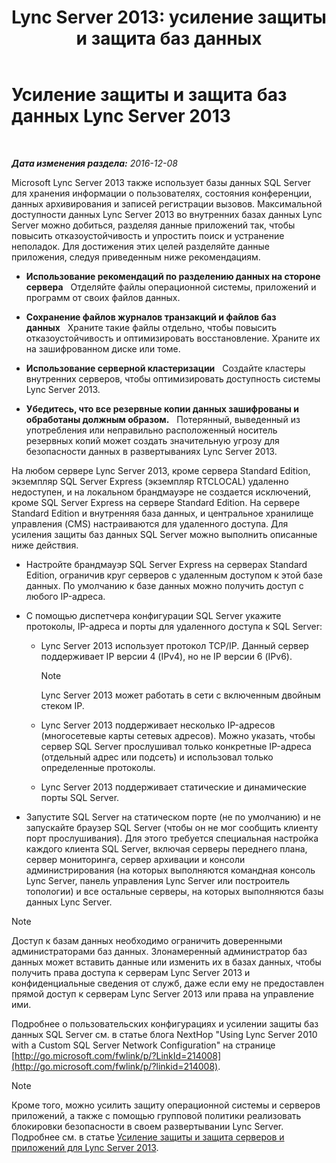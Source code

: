 ﻿---
title: 'Lync Server 2013: усиление защиты и защита баз данных'
TOCTitle: Усиление защиты и защита баз данных Lync Server 2013
ms:assetid: 6953e721-3511-4235-b848-51bab093dc89
ms:mtpsurl: https://technet.microsoft.com/ru-ru/library/Dn518330(v=OCS.15)
ms:contentKeyID: 60505951
ms.date: 12/10/2016
mtps_version: v=OCS.15
ms.translationtype: HT
---

# Усиление защиты и защита баз данных Lync Server 2013

 

_**Дата изменения раздела:** 2016-12-08_

Microsoft Lync Server 2013 также использует базы данных SQL Server для хранения информации о пользователях, состояния конференции, данных архивирования и записей регистрации вызовов. Максимальной доступности данных Lync Server 2013 во внутренних базах данных Lync Server можно добиться, разделяя данные приложений так, чтобы повысить отказоустойчивость и упростить поиск и устранение неполадок. Для достижения этих целей разделяйте данные приложения, следуя приведенным ниже рекомендациям.

  - **Использование рекомендаций по разделению данных на стороне сервера**   Отделяйте файлы операционной системы, приложений и программ от своих файлов данных.

  - **Сохранение файлов журналов транзакций и файлов баз данных**   Храните такие файлы отдельно, чтобы повысить отказоустойчивость и оптимизировать восстановление. Храните их на зашифрованном диске или томе.

  - **Использование серверной кластеризации**   Создайте кластеры внутренних серверов, чтобы оптимизировать доступность системы Lync Server 2013.

  - **Убедитесь, что все резервные копии данных зашифрованы и обработаны должным образом.**   Потерянный, выведенный из употребления или неправильно расположенный носитель резервных копий может создать значительную угрозу для безопасности данных в развертываниях Lync Server 2013.

На любом сервере Lync Server 2013, кроме сервера Standard Edition, экземпляр SQL Server Express (экземпляр RTCLOCAL) удаленно недоступен, и на локальном брандмауэре не создается исключений, кроме SQL Server Express на сервере Standard Edition. На сервере Standard Edition и внутренняя база данных, и центральное хранилище управления (CMS) настраиваются для удаленного доступа. Для усиления защиты баз данных SQL Server можно выполнить описанные ниже действия.

  - Настройте брандмауэр SQL Server Express на серверах Standard Edition, ограничив круг серверов с удаленным доступом к этой базе данных. По умолчанию к базе данных можно получить доступ с любого IP-адреса.

  - С помощью диспетчера конфигурации SQL Server укажите протоколы, IP-адреса и порты для удаленного доступа к SQL Server:
    
      - Lync Server 2013 использует протокол TCP/IP. Данный сервер поддерживает IP версии 4 (IPv4), но не IP версии 6 (IPv6).
        
        > [!NOTE]  
        > Lync Server 2013 может работать в сети с включенным двойным стеком IP.    
      - Lync Server 2013 поддерживает несколько IP-адресов (многосетевые карты сетевых адресов). Можно указать, чтобы сервер SQL Server прослушивал только конкретные IP-адреса (отдельный адрес или подсеть) и использовал только определенные протоколы.
    
      - Lync Server 2013 поддерживает статические и динамические порты SQL Server.

  - Запустите SQL Server на статическом порте (не по умолчанию) и не запускайте браузер SQL Server (чтобы он не мог сообщить клиенту порт прослушивания). Для этого требуется специальная настройка каждого клиента SQL Server, включая серверы переднего плана, сервер мониторинга, сервер архивации и консоли администрирования (на которых выполняются командная консоль Lync Server, панель управления Lync Server или построитель топологии) и все остальные серверы, на которых выполняются базы данных Lync Server.

> [!NOTE]  
> Доступ к базам данных необходимо ограничить доверенными администраторами баз данных. Злонамеренный администратор баз данных может вставить данные или изменить их в базах данных, чтобы получить права доступа к серверам Lync Server 2013 и конфиденциальные сведения от служб, даже если ему не предоставлен прямой доступ к серверам Lync Server 2013 или права на управление ими.

Подробнее о пользовательских конфигурациях и усилении защиты баз данных SQL Server см. в статье блога NextHop "Using Lync Server 2010 with a Custom SQL Server Network Configuration" на странице [http://go.microsoft.com/fwlink/p/?LinkId=214008](http://go.microsoft.com/fwlink/p/?linkid=214008).

> [!NOTE]  
> Кроме того, можно усилить защиту операционной системы и серверов приложений, а также с помощью групповой политики реализовать блокировки безопасности в своем развертывании Lync Server. Подробнее см. в статье <a href="lync-server-2013-hardening-and-protecting-servers-and-applications.md">Усиление защиты и защита серверов и приложений для Lync Server 2013</a>.
